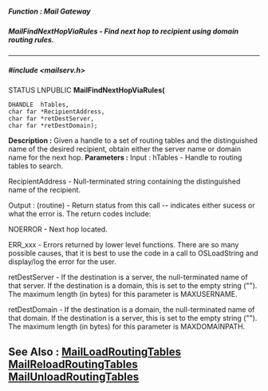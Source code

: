 ##### Function : Mail Gateway
##### MailFindNextHopViaRules - Find next hop to recipient using domain routing rules.
---
##### #include <mailserv.h>
STATUS LNPUBLIC **MailFindNextHopViaRules(**

	DHANDLE  hTables,
	char far *RecipientAddress,
	char far *retDestServer,
	char far *retDestDomain);
**Description :**
Given a handle to a set of routing tables and the distinguished name of the 
desired recipient, obtain either the server name or domain name for the next 
hop.
**Parameters :**
Input :
hTables  -  Handle to routing tables to search.

RecipientAddress  -  Null-terminated string containing the distinguished name of the recipient.

Output :
(routine)  -  Return status from this call -- indicates either sucess or what the error is. The return codes include:

NOERROR - Next hop located.

ERR_xxx - Errors returned by lower level functions.  There are so many possible causes, that it is best to use the code in a call to OSLoadString and display/log the error for the user. 


retDestServer  -  If the destination is a server, the null-terminated name of that server.  If the destination is a domain, this is set to the empty string ("").  The maximum length (in bytes) for this parameter is MAXUSERNAME.

retDestDomain  -  If the destination is a domain, the null-terminated name of that domain.  If the destination is a server, this is set to the empty string ("").  The maximum length (in bytes) for this parameter is MAXDOMAINPATH.

**See Also :**
[MailLoadRoutingTables](D:/md_files/MailLoadRoutingTables.md)
[MailReloadRoutingTables](D:/md_files/MailReloadRoutingTables.md)
[MailUnloadRoutingTables](D:/md_files/MailUnloadRoutingTables.md)
---
